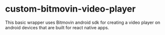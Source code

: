 # custom-bitmovin-video-player
This basic wrapper uses Bitmovin android sdk for creating a video player on android devices that are built for react native apps.
